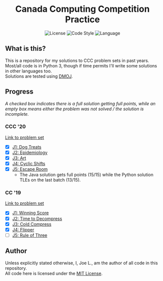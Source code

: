 <div align='center'>
	<h1 align='center'>Canada Computing Competition Practice</h1>
	<img
		src='https://img.shields.io/github/license/synergy-discord/serenity.svg?style=for-the-badge'
		alt='License'
	/>
	<img
		alt='Code Style'
		src="https://img.shields.io/badge/code%20style-black-000000.svg?style=for-the-badge"
	>
	<img
		src='https://img.shields.io/github/languages/top/jo3-l/ccc.svg?style=for-the-badge'
		alt='Language'
	/>
	</a>
</div>

## What is this?

This is a repository for my solutions to CCC problem sets in past years.<br>
Most/all code is in Python 3, though if time permits I'll write some solutions in other languages too.<br>
Solutions are tested using [DMOJ](https://dmoj.ca/).

## Progress

_A checked box indicates there is a full solution getting full points, while an empty box means either the problem was not solved / the solution is incomplete._

### CCC '20

[Link to problem set](https://www.cemc.uwaterloo.ca/contests/computing/2020/ccc/juniorEF.pdf)

-   [x] [J1: Dog Treats](./2020/j1.py)
-   [x] [J2: Epidemiology](./2020/j2.py)
-   [x] [J3: Art](./2020/j3.py)
-   [x] [J4: Cyclic Shifts](./2020/j4.py)
-   [x] [J5: Escape Room](./2020/J5.java)
    -   The Java solution gets full points (15/15) while the Python solution TLEs on the last batch (13/15).

### CC '19

[Link to problem set](https://www.cemc.uwaterloo.ca/contests/computing/2019/stage%201/juniorEF.pdf)

-   [x] [J1: Winning Score](./2019/j1.py)
-   [x] [J2: Time to Decompress](./2019/j2.py)
-   [x] [J3: Cold Compress](./2019/j3.py)
-   [x] [J4: Flipper](./2019/j4.py)
-   [ ] [J5: Rule of Three](./2019/j5.py)

## Author

Unless explicitly stated otherwise, I, Joe L., am the author of all code in this repository.<br>
All code here is licensed under the [MIT License](./LICENSE.md).
